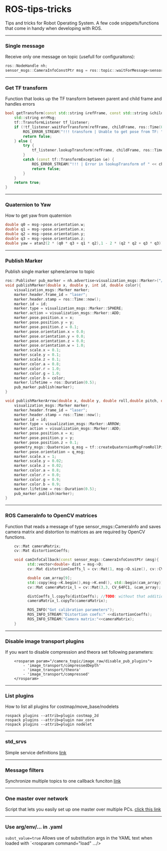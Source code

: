 # ROS-tips-tricks

Tips and tricks for Robot Operating System.
A few code snippets/functions that come in handy when developing with ROS.

------
### Single message
Receive only one message on topic (usefull for configuraitons):
```cpp
ros::NodeHandle nh;
sensor_msgs::CameraInfoConstPtr msg = ros::topic::waitForMessage<sensor_msgs::CameraInfo>("/camera_info", nh, 10.0);
```

------
### Get TF transform
Function that looks up the TF transform between parent and child frame and handles errors
```cpp
bool getTransform(const std::string &refFrame, const std::string &childFrame, tf::StampedTransform &transform) {
	std::string errMsg;
	tf::TransformListener tf_listener;
	if (!tf_listener.waitForTransform(refFrame, childFrame, ros::Time(0), ros::Duration(0.6), ros::Duration(0.1), &errMsg)) {
		ROS_ERROR_STREAM("!!! transform | Unable to get pose from TF: " << errMsg);
		return false;
	} else {
		try {
			tf_listener.lookupTransform(refFrame, childFrame, ros::Time(0), transform);
		}
		catch (const tf::TransformException &e) {
			ROS_ERROR_STREAM("!!! | Error in lookupTransform of " << childFrame << " in " << refFrame);
			return false;
		}
	}
	return true;
}
```
------

### Quaternion to Yaw
How to get yaw from quaternion
```cpp
double q0 = msg->pose.orientation.w;
double q1 = msg->pose.orientation.x;
double q2 = msg->pose.orientation.y;
double q3 = msg->pose.orientation.z;
double yaw = atan2(2 * (q0 * q3 + q1 * q2),1 - 2 * (q2 * q2 + q3 * q3)) + 3.14159;   
```

------
### Publish Marker
Publish single marker sphere/arrow to topic

```cpp
ros::Publisher pub_marker = nh.advertise<visualization_msgs::Marker>("/markers", 10);
void publishMarker(double x, double y, int id, double color){
	visualization_msgs::Marker marker;
	marker.header.frame_id = "laser";
	marker.header.stamp = ros::Time::now();
	marker.id = id;
	marker.type = visualization_msgs::Marker::SPHERE;
	marker.action = visualization_msgs::Marker::ADD;
	marker.pose.position.x = x;
	marker.pose.position.y = y;
	marker.pose.position.z = 0.1;
	marker.pose.orientation.x = 0.0;
	marker.pose.orientation.y = 0.0;
	marker.pose.orientation.z = 0.0;
	marker.pose.orientation.w = 1.0;
	marker.scale.x = 0.1;
	marker.scale.y = 0.1;
	marker.scale.z = 0.1;
	marker.color.a = 0.8;
	marker.color.r = 1.0;
	marker.color.g = 1.0;
	marker.color.b = color;
	marker.lifetime = ros::Duration(0.5);
	pub_marker.publish(marker);
}

void publishMarkerArrow(double x, double y, double roll,double pitch, double yaw, int id){
	visualization_msgs::Marker marker;
	marker.header.frame_id = "laser";
	marker.header.stamp = ros::Time::now();
	marker.id = id;
	marker.type = visualization_msgs::Marker::ARROW;
	marker.action = visualization_msgs::Marker::ADD;
	marker.pose.position.x = x;
	marker.pose.position.y = y;
	marker.pose.position.z = 0.1;
	geometry_msgs::Quaternion q_msg = tf::createQuaternionMsgFromRollPitchYaw(roll,pitch,yaw);
	marker.pose.orientation = q_msg;
	marker.scale.x = 1;
	marker.scale.y = 0.02;
	marker.scale.z = 0.02;
	marker.color.a = 0.8;
	marker.color.r = 0.0;
	marker.color.g = 0.9;
	marker.color.b = 0.9;
	marker.lifetime = ros::Duration(0.5);
	pub_marker.publish(marker);
}
```

------
### ROS CameraInfo to OpenCV matrices
Function that reads a message of type sensor_msgs::CameraInfo and saves camera matrix and distortion to matrices as are required by OpenCV functions.
```cpp
	cv::Mat cameraMatrix;
   	cv::Mat distortionCoeffs;

	void camInfoCallback(const sensor_msgs::CameraInfoConstPtr &msg){
	      std::vector<double> dist = msg->D;
	      cv::Mat distortionCoeffs_l = cv::Mat(1, msg->D.size(), cv::CV_64FC1, &dist[0]);

	      double cam_array[9];
	      std::copy(msg->K.begin(),msg->K.end(), std::begin(cam_array));
	      cv::Mat cameraMatrix_l = cv::Mat(3,3, CV_64FC1, &cam_array);

	      distCoeffs_l.copyTo(distCoeffs); //TODO: without that additional copy they become strange when function gets out of scope
	      cameraMatrix_l.copyTo(cameraMatrix);

	      ROS_INFO("Got calibration parameters");
	      ROS_INFO_STREAM("Distortion coefs:" <<distortionCoeffs);
	      ROS_INFO_STREAM("Camera matrix:"<<cameraMatrix);
	}
```

------
### Disable image transport plugins
If you want to disable compression and theora set following parameters:
```
	<rosparam param="/camera_topic/image_raw/disable_pub_plugins">
		- 'image_transport/compressedDepth'
		- 'image_transport/theora'
		- 'image_transport/compressed'
	</rosparam>
```
-------
### List plugins
How to list all plugins for costmap/move_base/nodelets
```
rospack plugins --attrib=plugin costmap_2d
rospack plugins --attrib=plugin nav_core
rospack plugins --attrib=plugin nodelet
```
-------
### std_srvs
Simple service definitions [link](http://wiki.ros.org/std_srvs)

------
### Message filters
Synchronize multiple topics to one callback funciton [link](http://wiki.ros.org/message_filters#Time_Synchronizer)

------
### One master over network
Script that lets you easily set up one master over multiple PCs.
[click this link](https://github.com/JanezCim/ROS_over_network/blob/master/one_master.bash)

------
### Use arg/env/... in .yaml
`subst_value=true` Allows use of substitution args in the YAML text when loaded with `<rosparam command="load" .../>
